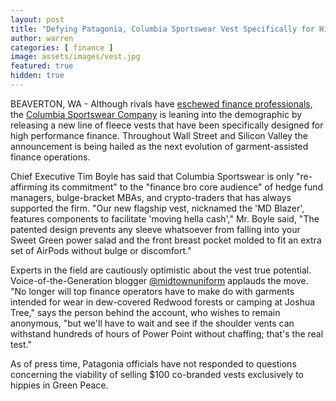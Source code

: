 ```yaml
---
layout: post
title: "Defying Patagonia, Columbia Sportswear Vest Specifically for High Performance Finance"
author: warren
categories: [ finance ]
image: assets/images/vest.jpg
featured: true
hidden: true
---
```


BEAVERTON, WA - Although rivals have [eschewed finance professionals](https://www.buzzfeednews.com/article/katienotopoulos/patagonia-power-vest-policy-change), the [Columbia Sportswear Company](https://www.nasdaq.com/symbol/colm) is leaning into the demographic by releasing a new line of fleece vests that have been specifically designed for high performance finance. Throughout Wall Street and Silicon Valley the announcement is being hailed as the next evolution of garment-assisted finance operations.

Chief Executive Tim Boyle has said that Columbia Sportswear is only "re-affirming its commitment" to the "finance bro core audience" of hedge fund managers, bulge-bracket MBAs, and crypto-traders that has always supported the firm. "Our new flagship vest, nicknamed the 'MD Blazer', features components to facilitate 'moving hella cash'," Mr. Boyle said, "The patented design prevents any sleeve whatsoever from falling into your Sweet Green power salad and the front breast pocket molded to fit an extra set of AirPods without bulge or discomfort."

Experts in the field are cautiously optimistic about the vest true potential. Voice-of-the-Generation blogger [@midtownuniform](https://www.instagram.com/midtownuniform) applauds the move. "No longer will top finance operators have to make do with garments intended for wear in dew-covered Redwood forests or camping at Joshua Tree," says the person behind the account, who wishes to remain anonymous, "but we'll have to wait and see if the shoulder vents can withstand hundreds of hours of Power Point without chaffing; that's the real test."

As of press time, Patagonia officials have not responded to questions concerning the viability of selling $100 co-branded vests exclusively to hippies in Green Peace.